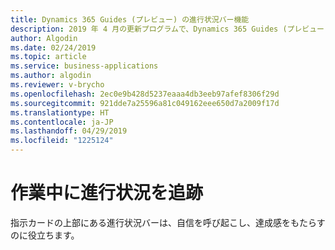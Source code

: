 ```yaml
---
title: Dynamics 365 Guides (プレビュー) の進行状況バー機能
description: 2019 年 4 月の更新プログラムで、Dynamics 365 Guides (プレビュー) の進行状況バー機能は、オペレーターに自信と達成感を持たせるために役立ちます。
author: Algodin
ms.date: 02/24/2019
ms.topic: article
ms.service: business-applications
ms.author: algodin
ms.reviewer: v-brycho
ms.openlocfilehash: 2ec0e9b428d5237eaaa4db3eeb97afef8306f29d
ms.sourcegitcommit: 921dde7a25596a81c049162eee650d7a2009f17d
ms.translationtype: HT
ms.contentlocale: ja-JP
ms.lasthandoff: 04/29/2019
ms.locfileid: "1225124"
---
```

# <a name="track-your-progress-while-you-work"></a>作業中に進行状況を追跡

指示カードの上部にある進行状況バーは、自信を呼び起こし、達成感をもたらすのに役立ちます。
